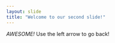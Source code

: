 ```yaml
---
layout: slide
title: "Welcome to our second slide!"
---
```

*AWESOME!*
Use the left arrow to go back!
